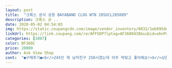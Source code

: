 ```yaml
---
layout: post 
title:  "크록스 공식 공용 BAYABAND CLOG WTN 20SUCL205089" 
description: 크록스 공 ..
date: 2020-05-02 04:54:03 
img: https://static.coupangcdn.com/image/vendor_inventory/0832/1eb895de7943717b54ab4dfbb72938da83095212286c159ef901bdd05bd6.jpg 
linkUrl: https://link.coupang.com/re/AFFSDP?lptag=AF3600438&subid=ahnPublicAsk&pageKey=1183697426&itemId=2164066590&vendorItemId=70551802312&traceid=V0-113-0dfa2c0aad3c3419 
categories: [1007] 
color: BF360C 
price: 20000 
author: Ask View Shop 
cont:  "●구매후기●<br/>245인 제 남자친구 250시켰는데 아주 딱맞고 좋아해요!<br/>상품 품질은 매우 맘에 듭니다 다만 좀 아쉬운건<br/>옆에 글씨가 생각보다 크지 않고 실물이 사진보다 이뻐요<br/>제가 255를 신는데 5단위로 나오지 않아 아쉬웠습니다ㅜ<br/>하튼 260을 시켰는데 265인 사람이 신어도 되겠더라구요 다시 250으로 주문했습니다 사이즈가 애매한것 빼곤 저는 만족합니다<br/>245인 제 남자친구 250시켰는데 아주 딱맞고 좋아해요!<br/>상품 품질은 매우 맘에 듭니다 다만 좀 아쉬운건<br/>옆에 글씨가 생각보다 크지 않고 실물이 사진보다 이뻐요<br/>제가 255를 신는데 5단위로 나오지 않아 아쉬웠습니다ㅜ<br/>하튼 260을 시켰는데 265인 사람이 신어도 되겠더라구요 다시 250으로 주문했습니다 사이즈가 애매한것 빼곤 저는 만족합니다<br/>" 
---
```

